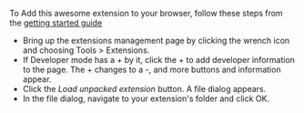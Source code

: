 
To Add this awesome extension to your browser, follow these steps from the [getting started guide](http://code.google.com/chrome/extensions/getstarted.html)

- Bring up the extensions management page by clicking the wrench icon   and choosing Tools > Extensions.
- If Developer mode has a + by it, click the + to add developer information to the page. The + changes to a -, and more buttons and information appear.
- Click the *Load unpacked extension* button. A file dialog appears.
- In the file dialog, navigate to your extension's folder and click OK.

